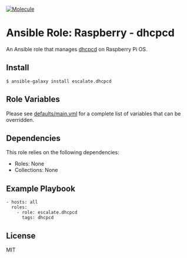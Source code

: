 [![Molecule](https://github.com/escalate/ansible-raspberry-dhcpcd/actions/workflows/molecule.yml/badge.svg?branch=master&event=push)](https://github.com/escalate/ansible-raspberry-dhcpcd/actions/workflows/molecule.yml)

# Ansible Role: Raspberry - dhcpcd

An Ansible role that manages [dhcpcd](https://roy.marples.name/projects/dhcpcd/) on Raspberry Pi OS.

## Install

```
$ ansible-galaxy install escalate.dhcpcd
```

## Role Variables

Please see [defaults/main.yml](https://github.com/escalate/ansible-raspberry-dhcpcd/blob/master/defaults/main.yml) for a complete list of variables that can be overridden.

## Dependencies

This role relies on the following dependencies:

* Roles: None
* Collections: None

## Example Playbook

```
- hosts: all
  roles:
    - role: escalate.dhcpcd
      tags: dhcpcd
```

## License

MIT
